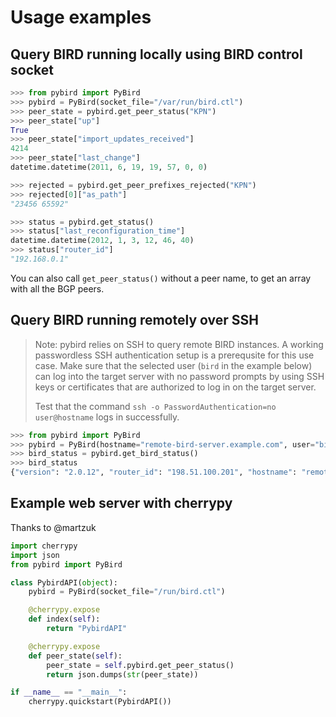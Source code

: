 # Usage examples

## Query BIRD running locally using BIRD control socket

```py
>>> from pybird import PyBird
>>> pybird = PyBird(socket_file="/var/run/bird.ctl")
>>> peer_state = pybird.get_peer_status("KPN")
>>> peer_state["up"]
True
>>> peer_state["import_updates_received"]
4214
>>> peer_state["last_change"]
datetime.datetime(2011, 6, 19, 19, 57, 0, 0)

>>> rejected = pybird.get_peer_prefixes_rejected("KPN")
>>> rejected[0]["as_path"]
"23456 65592"

>>> status = pybird.get_status()
>>> status["last_reconfiguration_time"]
datetime.datetime(2012, 1, 3, 12, 46, 40)
>>> status["router_id"]
"192.168.0.1"
```

You can also call ``get_peer_status()`` without a peer name, to get an array
with all the BGP peers.

## Query BIRD running remotely over SSH

> Note: pybird relies on SSH to query remote BIRD instances. A working passwordless SSH authentication
> setup is a prerequsite for this use case. Make sure that the selected user (`bird` in the example below)
> can log into the target server with no password prompts by using SSH keys or certificates that are
> authorized to log in on the target server.
>
> Test that the command `ssh -o PasswordAuthentication=no user@hostname` logs in successfully.

```py
>>> from pybird import PyBird
>>> pybird = PyBird(hostname="remote-bird-server.example.com", user="bird")
>>> bird_status = pybird.get_bird_status()
>>> bird_status
{"version": "2.0.12", "router_id": "198.51.100.201", "hostname": "remote-bird-server", "last_reboot": datetime.datetime(2023, 1, 30, 12, 9, 45), "last_reconfiguration": datetime.datetime(2023, 1, 30,164628.599:  12, 40, 23)}
```

## Example web server with cherrypy

Thanks to @martzuk

```py
import cherrypy
import json
from pybird import PyBird

class PybirdAPI(object):
    pybird = PyBird(socket_file="/run/bird.ctl")

    @cherrypy.expose
    def index(self):
        return "PybirdAPI"

    @cherrypy.expose
    def peer_state(self):
        peer_state = self.pybird.get_peer_status()
        return json.dumps(str(peer_state))

if __name__ == "__main__":
    cherrypy.quickstart(PybirdAPI())
```
